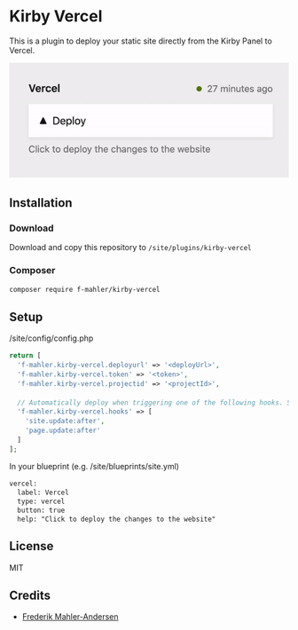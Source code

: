# Kirby Vercel

This is a plugin to deploy your static site directly from the Kirby Panel to Vercel.

![](kirby-vercel.gif)


## Installation

### Download

Download and copy this repository to `/site/plugins/kirby-vercel`

### Composer

```
composer require f-mahler/kirby-vercel
```

## Setup

/site/config/config.php

```php
return [
  'f-mahler.kirby-vercel.deployurl' => '<deployUrl>',
  'f-mahler.kirby-vercel.token' => '<token>',
  'f-mahler.kirby-vercel.projectid' => '<projectId>',
  
  // Automatically deploy when triggering one of the following hooks. See Kirby documentation for possible options
  'f-mahler.kirby-vercel.hooks' => [
    'site.update:after',
    'page.update:after'
  ]
];

```

In your blueprint (e.g. /site/blueprints/site.yml)

```
vercel:
  label: Vercel
  type: vercel
  button: true
  help: "Click to deploy the changes to the website"
```

## License

MIT

## Credits

- [Frederik Mahler-Andersen](https://github.com/f-mahler)
